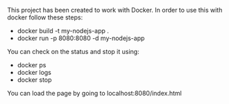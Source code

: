 This project has been created to work with Docker.  In order to use this with docker follow these steps:

* docker build -t my-nodejs-app .
* docker run -p 8080:8080 -d my-nodejs-app

You can check on the status and stop it using:

* docker ps
* docker logs <container ID>
* docker stop <container ID>

You can load the page by going to localhost:8080/index.html
